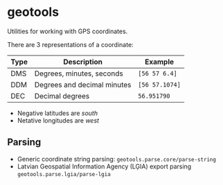 # geotools

Utilities for working with GPS coordinates.


There are 3 representations of a coordinate:

| Type | Description | Example |
| ------- | ----------- | ------- |
| DMS | Degrees, minutes, seconds | `[56 57 6.4]`|
| DDM | Degrees and decimal minutes | `[56 57.1074]` |
| DEC | Decimal degrees |`56.951790` |

* Negative latitudes are _south_
* Netative longitudes are _west_

## Parsing

* Generic coordinate string parsing: `geotools.parse.core/parse-string`
* Latvian Geospatial Information Agency (LĢIA) export parsing
  `geotools.parse.lgia/parse-lgia`
